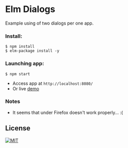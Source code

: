 # Elm Dialogs

Example using of two dialogs per one app.


### Install:
```
$ npm install
$ elm-package install -y
```

### Launching app:
```
$ npm start
```

* Access app at `http://localhost:8080/`
* Or live [demo](http://elm-dialogs.surge.sh/)


### Notes
* It seems that under Firefox doesn't work properly... :(


## License
[![MIT](https://img.shields.io/packagist/l/doctrine/orm.svg)](https://github.com/ondrej-tucek/elm-dialogs/blob/master/LICENSE)

